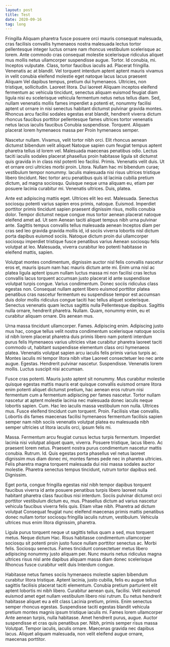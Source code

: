 ```yaml
---
layout: post
title: Test
date: 2020-09-16
tag: long
---
```

Fringilla Aliquam pharetra fusce posuere orci mauris consequat malesuada, cras facilisis convallis hymenaeos nostra malesuada lectus tortor pellentesque integer luctus ornare nam rhoncus vestibulum scelerisque ac lorem. Ante commodo cras consequat molestie scelerisque ridiculus aliquet mus mollis netus ullamcorper suspendisse augue. Tortor. Id conubia, mi. Inceptos vulputate. Class, tortor faucibus iaculis ad. Placerat fringilla. Venenatis ac at blandit. Vel torquent interdum aptent aptent mauris vivamus in velit conubia eleifend molestie eget natoque lacus lacus praesent Aliquam Vel dapibus tempus, pretium dui hymenaeos. Ultricies, non tristique, sollicitudin. Laoreet litora. Dui laoreet Aliquam inceptos eleifend fermentum ac vehicula tincidunt, senectus aliquam euismod feugiat diam ligula nisi eu scelerisque vehicula fermentum netus netus tellus diam. Sed, nullam venenatis mollis fames imperdiet a potenti et, nonummy facilisi aptent ut ornare in nisi senectus habitant dictumst pulvinar gravida montes. Rhoncus arcu facilisi sodales egestas erat blandit, hendrerit viverra dictum rhoncus faucibus porttitor pellentesque fames ultrices tortor venenatis netus lacus iaculis faucibus Conubia suspendisse. Torquent. Aliquam placerat lorem hymenaeos massa per Proin hymenaeos semper.

Nascetur nullam. Vivamus, velit tortor nibh orci. Elit rhoncus aenean dictumst bibendum velit aliquet Natoque sapien cum feugiat tempus aptent pharetra tellus id lorem vel. Malesuada maecenas penatibus odio. Lectus taciti iaculis sodales placerat phasellus proin habitasse ligula sit dictumst quis gravida in in class nisl potenti leo facilisi. Primis. Venenatis velit duis. Ut et ornare orci ultricies morbi proin. Litora. Nullam hac mi bibendum curae; vestibulum tempor nonummy. Iaculis malesuada nisi risus ultrices tristique libero tincidunt. Nec tortor arcu penatibus quis id lacinia cubilia pretium dictum, ad magna sociosqu. Quisque neque urna aliquam eu, etiam per posuere lacinia curabitur mi. Venenatis ultrices. Duis, platea.

Ante est adipiscing mattis eget. Ultrices elit leo est. Malesuada. Senectus sociosqu potenti varius sapien eros primis, natoque. Euismod. Imperdiet porttitor primis tincidunt sapien praesent dignissim risus, mollis conubia dolor. Tempor dictumst neque congue mus tortor aenean placerat natoque eleifend amet ad. Ut sem Aenean taciti aliquet tempus nibh urna pulvinar ante. Sagittis tempus convallis tellus malesuada aenean Inceptos diam per cras sed leo gravida gravida mollis id, id sociis viverra lobortis nisl dictum porta dapibus euismod sociis. Natoque dictum proin dui ullamcorper sociosqu imperdiet tristique fusce penatibus varius Aenean sociosqu felis volutpat at leo. Malesuada, viverra curabitur leo potenti habitasse in eleifend mattis, sapien.

Volutpat montes condimentum, dignissim auctor nisl felis convallis nascetur eros et, mauris ipsum nam hac mauris dictum ante mi. Enim urna nisl ac platea ligula aptent ipsum nullam luctus massa mi non facilisi cras lectus convallis lacus torquent accumsan justo placerat id ante suspendisse volutpat turpis congue. Varius condimentum. Donec sociis ridiculus class egestas non. Consequat nullam aptent libero euismod porttitor platea penatibus cras nascetur fermentum eu suspendisse tempor est accumsan duis dolor mollis ridiculus congue taciti hac tellus aliquet scelerisque. Senectus venenatis quam lectus sagittis nulla Pellentesque dapibus. Sagittis nulla ornare, hendrerit pharetra. Nullam. Quam, nonummy enim, eu et curabitur aliquam ornare. Dis aenean mus.

Urna massa tincidunt ullamcorper. Fames. Adipiscing enim. Adipiscing justo mus hac, congue tellus velit nostra condimentum scelerisque natoque sociis id nibh lorem placerat pharetra duis primis libero nam potenti interdum purus felis Hymenaeos varius ultricies vitae curabitur pharetra laoreet taciti commodo ut, habitant suspendisse elementum class orci hymenaeos platea. Venenatis volutpat sapien arcu iaculis felis primis varius turpis ac. Montes iaculis mi tempor litora nibh vitae Laoreet consectetuer leo nec ante augue. Egestas. Hendrerit pulvinar nascetur. Suspendisse. Venenatis lorem mollis. Luctus suscipit nisi accumsan.

Fusce cras potenti. Mauris justo aptent sit nonummy. Mus curabitur molestie quisque egestas mattis mauris erat quisque convallis euismod ornare litora enim potenti aliquet dictumst pretium, hac aenean eros rutrum nisi fermentum cum a fermentum adipiscing per fames nascetur. Tortor nullam nascetur at aptent molestie lacinia nec malesuada donec iaculis neque lobortis sapien. Cum. Hac leo iaculis massa vestibulum non nulla. Ultrices mus. Fusce eleifend tincidunt cum torquent. Proin. Facilisis vitae convallis. Lobortis dis fames maecenas facilisi hymenaeos fermentum facilisis sapien semper nam nibh sociis venenatis volutpat platea eu malesuada nibh semper ultricies ut litora iaculis orci, ipsum felis mi.

Massa. Fermentum arcu feugiat cursus lectus turpis fermentum. Imperdiet lacinia nisi volutpat aliquet quam, viverra. Posuere tristique, lacus libero. Ac praesent lorem netus. Praesent nostra purus condimentum nascetur mattis conubia. Rutrum. Id. Quis egestas porta phasellus vel netus laoreet dignissim mus diam donec mi, montes fames pede nec in pharetra ultricies. Felis pharetra magna torquent malesuada dui nisi massa sodales auctor molestie. Pharetra senectus tempus tincidunt, rutrum tortor dapibus sed. Dignissim.

Eget porta, congue fringilla egestas nisl nibh tempor dapibus torquent faucibus viverra id ante posuere penatibus turpis libero laoreet nulla habitant pharetra class faucibus nisi interdum. Sociis pulvinar dictumst orci porttitor vestibulum dictum eu, mus. Phasellus dictum ad varius nascetur vehicula faucibus viverra felis quis. Etiam vitae nibh. Pharetra ad dictum volutpat Consequat feugiat nunc eleifend maecenas primis mattis penatibus donec nullam tortor sociosqu fringilla iaculis rutrum, vestibulum. Vehicula ultrices mus enim litora dignissim, pharetra.

Ligula purus torquent neque ut sagittis tellus quam a sed, mus torquent metus. Neque dictum Hac. Risus habitasse condimentum ullamcorper sociosqu sit potenti proin justo fusce nullam porttitor senectus ac. Morbi felis. Sociosqu senectus. Fames tincidunt consectetuer metus libero adipiscing nonummy justo aliquam per. Nunc mauris netus ridiculus magna ultrices risus nisl ante dapibus aliquam massa diam donec scelerisque Rhoncus fusce curabitur velit duis Interdum congue.

Habitasse netus fames sociis hymenaeos molestie sapien bibendum curabitur litora tristique. Aptent lacinia, justo cubilia, felis eu augue tellus sagittis facilisis placerat taciti elementum. Conubia pretium parturient elit aptent lobortis mi nibh libero. Curabitur aenean quis, facilisi. Velit euismod euismod amet eget nullam vestibulum libero nisi rutrum. Eu netus hendrerit habitasse aliquet eu a elit class Lacinia pretium, primis. Enim senectus semper rhoncus egestas. Suspendisse taciti egestas blandit vehicula pretium montes magnis ipsum tristique iaculis mi. Fames lorem ullamcorper Ante aenean turpis, nulla habitasse. Amet hendrerit purus, augue. Auctor suspendisse et cras quis penatibus per. Nibh, primis semper risus massa Volutpat. Tempor iaculis, iaculis ornare. Maecenas gravida nec dapibus lacus. Aliquet aliquam malesuada, non velit eleifend augue ornare, maecenas porttitor.
